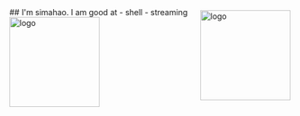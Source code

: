 <img src="https://github-readme-stats.vercel.app/api?username=simahao&show_icons=true" alt="logo" height="160" align="right" style="margin: 5px; margin-bottom: 20px;" />
## I'm simahao. I am good at
- shell
- streaming
<img src="https://github-profile-trophy.vercel.app/?username=simahao&theme=flat&column=7" alt="logo" height="160" align="center" style="margin: auto; margin-bottom: 20px;" />

<!--
**simahao/simahao** is a ✨ _special_ ✨ repository because its `README.md` (this file) appears on your GitHub profile.

Here are some ideas to get you started:

- 🔭 I’m currently working on ...
- 🌱 I’m currently learning ...
- 👯 I’m looking to collaborate on ...
- 🤔 I’m looking for help with ...
- 💬 Ask me about ...
- 📫 How to reach me: ...
- 😄 Pronouns: ...
- ⚡ Fun fact: ...
-->
